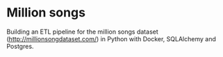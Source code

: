 # Million songs

Building an ETL pipeline for the million songs dataset (http://millionsongdataset.com/) in Python with Docker, SQLAlchemy and Postgres. 